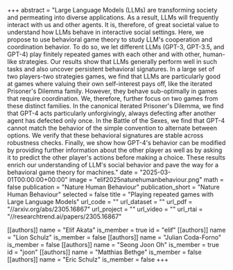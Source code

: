 +++
abstract = "Large Language Models (LLMs) are transforming society and permeating into diverse applications. As a result, LLMs will frequently interact with us and other agents. It is, therefore, of great societal value to understand how LLMs behave in interactive social settings. Here, we propose to use behavioral game theory to study LLM's cooperation and coordination behavior. To do so, we let different LLMs (GPT-3, GPT-3.5, and GPT-4) play finitely repeated games with each other and with other, human-like strategies. Our results show that LLMs generally perform well in such tasks and also uncover persistent behavioral signatures. In a large set of two players-two strategies games, we find that LLMs are particularly good at games where valuing their own self-interest pays off, like the iterated Prisoner's Dilemma family. However, they behave sub-optimally in games that require coordination. We, therefore, further focus on two games from these distinct families. In the canonical iterated Prisoner's Dilemma, we find that GPT-4 acts particularly unforgivingly, always defecting after another agent has defected only once. In the Battle of the Sexes, we find that GPT-4 cannot match the behavior of the simple convention to alternate between options. We verify that these behavioral signatures are stable across robustness checks. Finally, we show how GPT-4's behavior can be modified by providing further information about the other player as well as by asking it to predict the other player's actions before making a choice. These results enrich our understanding of LLM's social behavior and pave the way for a behavioral game theory for machines."
date = "2025-03-01T00:00:00+00:00"
image = "elif2025naturehumanbehaviour.png"
math = false
publication = "Nature Human Behaviour"
publication_short = "Nature Human Behaviour"
selected = false
title = "Playing repeated games with Large Language Models"
url_code = ""
url_dataset = ""
url_pdf = "//arxiv.org/abs/2305.16867"
url_project = ""
url_video = ""
url_rtai = "//researchtrend.ai/papers/2305.16867"


[[authors]]
    name = "Elif Akata"
    is_member = true
    id = "elif"
[[authors]]
    name = "Lion Schulz"
    is_member = false
[[authors]]
    name = "Julian Coda-Forno"
    is_member = false
[[authors]]
    name = "Seong Joon Oh"
    is_member = true
    id = "joon"
[[authors]]
    name = "Matthias Bethge"
    is_member = false
[[authors]]
    name = "Eric Schulz"
    is_member = false
+++
